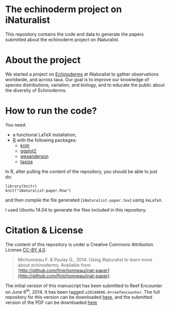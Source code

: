 
# The echinoderm project on iNaturalist

This repository contains the code and data to generate the papers submitted
about the echinoderm project on iNaturalist.

# About the project

We started a project on
[Echinoderms](http://inaturalist.org/projects/echinoderms) at iNaturalist to
gather observations worldwide, and across taxa. Our goal is to improve our
knowledge of species distributions, variation, and biology, and to educate the
public about the diversity of Echinoderms.

# How to run the code?

You need:

- a functional LaTeX installation;
- [R](http://www.r-project.org) with the following packages:
  * [knitr](http://cran.r-project.org/package=knitr)
  * [ggplot2](http://cran.r-project.org/package=ggplot2)
  * [wesanderson](https://github.com/karthik/wesanderson)
  * [taxize](http://f1000research.com/articles/2-191/v2)

In R, after pulling the content of the repository, you should be able to just
do:

    library(knitr)
    knit("iNaturalist-paper.Rnw")

and then compile the file generated (`iNaturalist-paper.tex`) using `XeLaTeX`.

I used Ubuntu 14.04 to generate the files included in this repository.

# Citation & License

The content of this repository is under a Creative Commons Attribution License
[CC-BY 4.0](http://creativecommons.org/licenses/by/4.0).

> Michonneau F. & Paulay G., 2014. Using iNaturalist to learn more about
> echinoderms. Available from
> [http://github.com/fmichonneau/inat-paper](http://github.com/fmichonneau/inat-paper).

The initial version of this manuscript has been submitted to Reef Encounter on
June 6<sup>th</sup>, 2014. It has been tagged `v20140606.0+reefencounter`. The
full repository for this version can be downloaded
[here](https://github.com/fmichonneau/inat-paper/tree/v20140606.0%2Breefencounter),
and the submitted version of the PDF can be downloaded [here](https://github.com/fmichonneau/inat-paper/blob/7feac355c923ace136220123d926e18556414876/iNaturalist-paper.pdf?raw=true)
